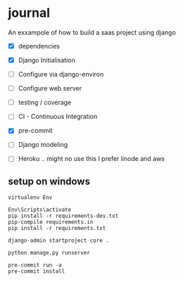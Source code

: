 # journal
An exxampole of how to build a saas project using django

* [x] dependencies
* [x] Django Initialisation
* [ ] Configure via django-environ
* [ ] Configure web server
* [ ] testing / coverage
* [ ] CI - Continuous Integration 
* [x] pre-commit
* [ ] Django modeling
* [ ] Heroku  .. might no use this I prefer linode and aws


## setup on windows

```
virtualenv Env

Env\Scripts\activate
pip install -r requirements-dev.txt 
pip-compile requirements.in
pip install -r requirements.txt

django-admin startproject core .

python manage.py runserver

pre-commit run -a
pre-commit install
```





